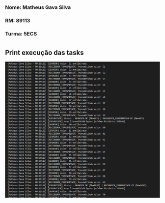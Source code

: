 ### Nome: Matheus Gava Silva
### RM: 89113
### Turma: 5ECS

#

## Print execução das tasks
![alt text](print.png) 
